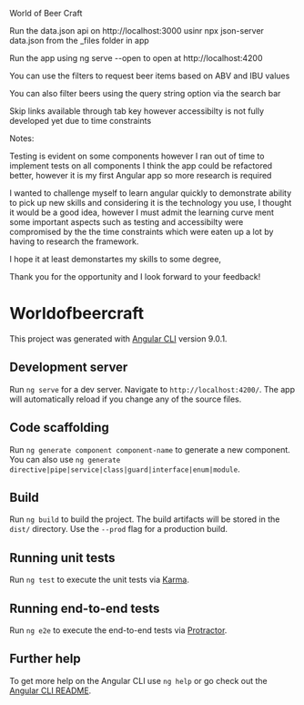 World of Beer Craft

Run the data.json api on http://localhost:3000 usinr npx json-server data.json from the _files folder in app

Run the app using ng serve --open to open at http://localhost:4200

You can use the filters to request beer items based on ABV and IBU values 

You can also filter beers using the query string option via the search bar

Skip links available through tab key however accessibilty is not fully developed yet due to time constraints

Notes:

Testing is evident on some components however I ran out of time to implement tests on all components
I think the app could be refactored better, however it is my first Angular app so more research is required

I wanted to challenge myself to learn angular quickly to demonstrate ability to pick up new skills and considering it is the technology you use, I thought it would be a good idea, however I must admit the learning curve ment some important aspects such as testing and accessibilty were compromised by the the time constraints which were eaten up a lot by having to research the framework.

I hope it at least demonstartes my skills to some degree, 

Thank you for the opportunity and I look forward to your feedback!







# Worldofbeercraft

This project was generated with [Angular CLI](https://github.com/angular/angular-cli) version 9.0.1.

## Development server

Run `ng serve` for a dev server. Navigate to `http://localhost:4200/`. The app will automatically reload if you change any of the source files.

## Code scaffolding

Run `ng generate component component-name` to generate a new component. You can also use `ng generate directive|pipe|service|class|guard|interface|enum|module`.

## Build

Run `ng build` to build the project. The build artifacts will be stored in the `dist/` directory. Use the `--prod` flag for a production build.

## Running unit tests

Run `ng test` to execute the unit tests via [Karma](https://karma-runner.github.io).

## Running end-to-end tests

Run `ng e2e` to execute the end-to-end tests via [Protractor](http://www.protractortest.org/).

## Further help

To get more help on the Angular CLI use `ng help` or go check out the [Angular CLI README](https://github.com/angular/angular-cli/blob/master/README.md).

